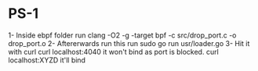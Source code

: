 # PS-1
1- Inside ebpf folder
run clang -O2 -g -target bpf -c src/drop_port.c -o drop_port.o
2- Aftererwards run this 
run sudo go run usr/loader.go 
3- Hit it with curl 
curl localhost:4040 it won't bind as port is blocked.
curl localhost:XYZD it'll bind
